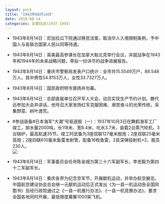 ```yaml
---
layout: post
title: "1943年08月14日"
date: 2018-08-14
categories: 全面抗战(1937-1945)
---
```


<meta name="referrer" content="no-referrer" />

- 1943年8月14日：尼加拉瓜下院通过移民法案，取消华人入境限制条例，予中国人与各联合国家人民以同等待遇。 

- 1943年8月14日：英美最高参谋长在加拿大魁北克举行会议，并就战争在1943年和1944年的未来战略问题，草拟一份详尽的战争进展报告。 

- 1943年8月14日：重庆市警察局发表户口统计：全市共15.5549万户，88.548万人，其中男性54.8153万人，女性33.7327万人。 

- 1943年8月14日：国民政府明令褒扬井勿幕。 

- 1943年8月14日：总部直属单位召开军人大会，动员实现生产节约计划。滕代远参加大会并讲话，他号召大家发扬红军克服困难、艰苦奋斗的光荣传统，采集野菜、树叶渡荒。 

- #参战装备#日本海军“大潮”号驱逐舰（一）：1937年10月3日在舞鹤海军工厂竣工，排水量2000吨，长118米、宽8.4米、吃水3.7米，装载2台蒸汽轮机，3台锅炉，最高航速35节。竣工时武备为3座双联127毫米舰炮；2座双联25毫米高炮；2座四联610毫米鱼雷发射管，配备16枚鱼雷，2具深弹投射机×2，舰员230人。 <br/><img src="https://wx2.sinaimg.cn/large/aca367d8ly1fu900lhevij20go0ii0vm.jpg" />

- 1943年8月14日：军事委员会任命陈金城为第三十六军副军长，李忠毅为第四十二军副军长。 

- 1943年8月14日：重庆各界为纪念空军节，开展献机运动，并举办航空展览。中国航空建设协会总会继一元献机运动后正式发出《为一县一机运动告全国同胞书》及经行政院通过之《一县一机推行办法》、《一县一机竞赛办法》，要求全国各地同时开展，最低限度募集1000架飞机。 

